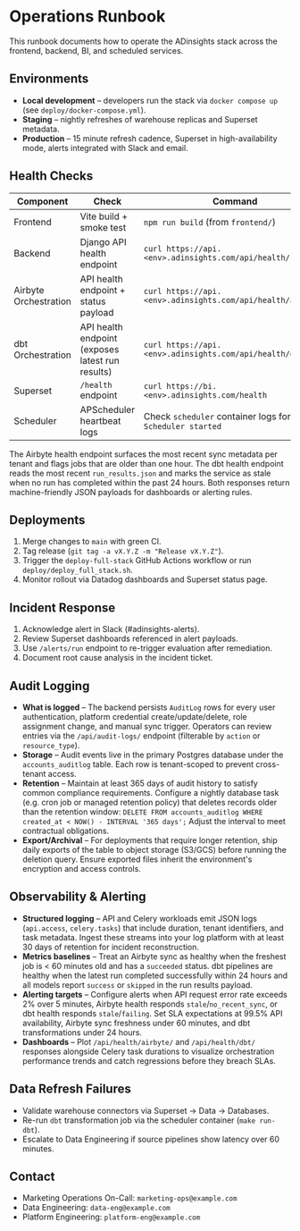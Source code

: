 # Operations Runbook

This runbook documents how to operate the ADinsights stack across the frontend, backend, BI, and scheduled services.

## Environments

- **Local development** – developers run the stack via `docker compose up` (see `deploy/docker-compose.yml`).
- **Staging** – nightly refreshes of warehouse replicas and Superset metadata.
- **Production** – 15 minute refresh cadence, Superset in high-availability mode, alerts integrated with Slack and email.

## Health Checks

| Component | Check | Command |
|-----------|-------|---------|
| Frontend  | Vite build + smoke test | `npm run build` (from `frontend/`) |
| Backend   | Django API health endpoint | `curl https://api.<env>.adinsights.com/api/health/` |
| Airbyte Orchestration | API health endpoint + status payload | `curl https://api.<env>.adinsights.com/api/health/airbyte/` |
| dbt Orchestration | API health endpoint (exposes latest run results) | `curl https://api.<env>.adinsights.com/api/health/dbt/` |
| Superset  | `/health` endpoint | `curl https://bi.<env>.adinsights.com/health` |
| Scheduler | APScheduler heartbeat logs | Check `scheduler` container logs for `Scheduler started` |

The Airbyte health endpoint surfaces the most recent sync metadata per tenant and flags jobs that
are older than one hour. The dbt health endpoint reads the most recent `run_results.json` and marks
the service as stale when no run has completed within the past 24 hours. Both responses return
machine-friendly JSON payloads for dashboards or alerting rules.

## Deployments

1. Merge changes to `main` with green CI.
2. Tag release (`git tag -a vX.Y.Z -m "Release vX.Y.Z"`).
3. Trigger the `deploy-full-stack` GitHub Actions workflow or run `deploy/deploy_full_stack.sh`.
4. Monitor rollout via Datadog dashboards and Superset status page.

## Incident Response

1. Acknowledge alert in Slack (#adinsights-alerts).
2. Review Superset dashboards referenced in alert payloads.
3. Use `/alerts/run` endpoint to re-trigger evaluation after remediation.
4. Document root cause analysis in the incident ticket.

## Audit Logging

- **What is logged** – The backend persists `AuditLog` rows for every user
  authentication, platform credential create/update/delete, role assignment
  change, and manual sync trigger. Operators can review entries via the
  `/api/audit-logs/` endpoint (filterable by `action` or `resource_type`).
- **Storage** – Audit events live in the primary Postgres database under the
  `accounts_auditlog` table. Each row is tenant-scoped to prevent cross-tenant
  access.
- **Retention** – Maintain at least 365 days of audit history to satisfy common
  compliance requirements. Configure a nightly database task (e.g. cron job or
  managed retention policy) that deletes records older than the retention
  window: `DELETE FROM accounts_auditlog WHERE created_at < NOW() - INTERVAL '365
  days';` Adjust the interval to meet contractual obligations.
- **Export/Archival** – For deployments that require longer retention, ship
  daily exports of the table to object storage (S3/GCS) before running the
  deletion query. Ensure exported files inherit the environment's encryption
  and access controls.

## Observability & Alerting

- **Structured logging** – API and Celery workloads emit JSON logs (`api.access`,
  `celery.tasks`) that include duration, tenant identifiers, and task metadata. Ingest
  these streams into your log platform with at least 30 days of retention for incident
  reconstruction.
- **Metrics baselines** – Treat an Airbyte sync as healthy when the freshest job is
  < 60 minutes old and has a `succeeded` status. dbt pipelines are healthy when the
  latest run completed successfully within 24 hours and all models report `success`
  or `skipped` in the run results payload.
- **Alerting targets** – Configure alerts when API request error rate exceeds 2% over
  5 minutes, Airbyte health responds `stale`/`no_recent_sync`, or dbt health responds
  `stale`/`failing`. Set SLA expectations at 99.5% API availability, Airbyte sync freshness
  under 60 minutes, and dbt transformations under 24 hours.
- **Dashboards** – Plot `/api/health/airbyte/` and `/api/health/dbt/` responses alongside
  Celery task durations to visualize orchestration performance trends and catch regressions
  before they breach SLAs.

## Data Refresh Failures

- Validate warehouse connectors via Superset → Data → Databases.
- Re-run `dbt` transformation job via the scheduler container (`make run-dbt`).
- Escalate to Data Engineering if source pipelines show latency over 60 minutes.

## Contact

- Marketing Operations On-Call: `marketing-ops@example.com`
- Data Engineering: `data-eng@example.com`
- Platform Engineering: `platform-eng@example.com`

